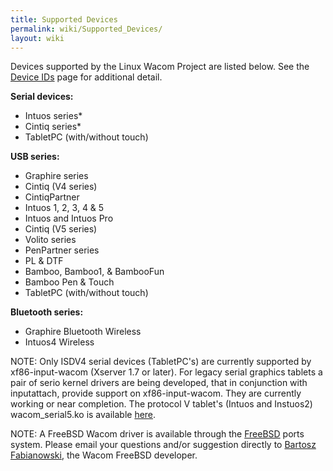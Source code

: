 ```yaml
---
title: Supported Devices
permalink: wiki/Supported_Devices/
layout: wiki
---
```


Devices supported by the Linux Wacom Project are listed below. See the
[Device IDs](/wiki/Device_IDs "wikilink") page for additional detail.

<b>Serial devices:</b>

-   Intuos series\*
-   Cintiq series\*
-   TabletPC (with/without touch)

<b>USB series:</b>

-   Graphire series
-   Cintiq (V4 series)
-   CintiqPartner
-   Intuos 1, 2, 3, 4 & 5
-   Intuos and Intuos Pro
-   Cintiq (V5 series)
-   Volito series
-   PenPartner series
-   PL & DTF
-   Bamboo, Bamboo1, & BambooFun
-   Bamboo Pen & Touch
-   TabletPC (with/without touch)

<b>Bluetooth series:</b>

-   Graphire Bluetooth Wireless
-   Intuos4 Wireless

NOTE: Only ISDV4 serial devices (TabletPC's) are currently supported by
xf86-input-wacom (Xserver 1.7 or later). For legacy serial graphics
tablets a pair of serio kernel drivers are being developed, that in
conjunction with inputattach, provide support on xf86-input-wacom. They
are currently working or near completion. The protocol V tablet's
(Intuos and Instuos2) wacom\_serial5.ko is available
[here](https://github.com/RoaldFre/wacom_serial5).

NOTE: A FreeBSD Wacom driver is available through the
[FreeBSD](http://www.freshports.org/x11-drivers/input-wacom) ports
system. Please email your questions and/or suggestion directly to
[Bartosz Fabianowski](mailto:freebsd@chillt.de?subject=WACOM), the Wacom
FreeBSD developer.
